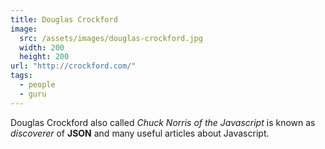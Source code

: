 ```yaml
---
title: Douglas Crockford
image: 
  src: /assets/images/douglas-crockford.jpg
  width: 200
  height: 200
url: "http://crockford.com/"
tags:
  - people
  - guru
---
```

Douglas Crockford also called 
*Chuck Norris of the Javascript*
is known as *discoverer* of 
**JSON** and many useful
articles about Javascript.


